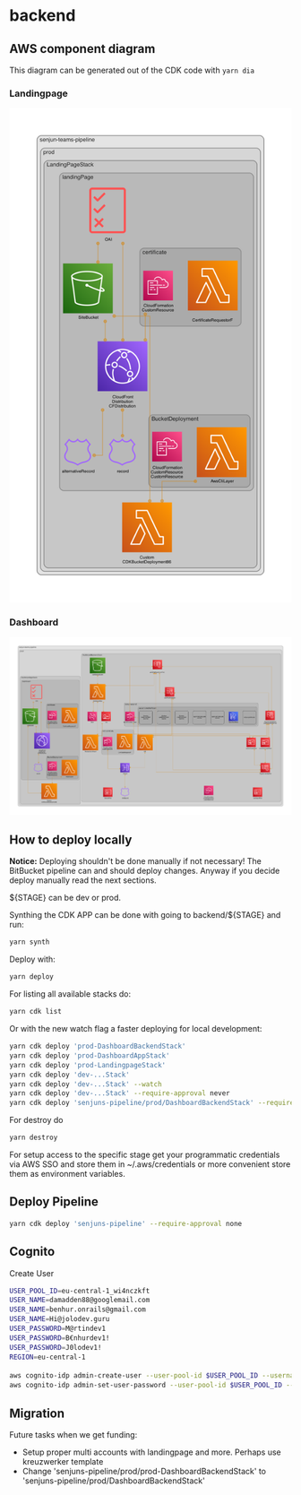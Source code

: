 # backend

## AWS component diagram

This diagram can be generated out of the CDK code with `yarn dia`

### Landingpage

![landingpage.png](diagrams/landingpage.png)

### Dashboard

![dashboard.png](diagrams/dashboard.png)

## How to deploy locally

**Notice:** Deploying shouldn't be done manually if not necessary! The BitBucket pipeline can and should deploy changes. Anyway if you decide deploy manually read the next sections.

${STAGE} can be dev or prod.

Synthing the CDK APP can be done with going to backend/${STAGE} and run:

```bash
yarn synth
```

Deploy with:

```bash
yarn deploy
```

For listing all available stacks do:

```bash
yarn cdk list
```

Or with the new watch flag a faster deploying for local development:

```bash
yarn cdk deploy 'prod-DashboardBackendStack'
yarn cdk deploy 'prod-DashboardAppStack'
yarn cdk deploy 'prod-LandingpageStack'
yarn cdk deploy 'dev-...Stack'
yarn cdk deploy 'dev-...Stack' --watch
yarn cdk deploy 'dev-...Stack' --require-approval never
yarn cdk deploy 'senjuns-pipeline/prod/DashboardBackendStack' --require-approval never
```

For destroy do

```bash
yarn destroy
```

For setup access to the specific stage get your programmatic credentials via AWS SSO and store them in ~/.aws/credentials or more convenient store them as environment variables.

## Deploy Pipeline

```bash
yarn cdk deploy 'senjuns-pipeline' --require-approval none
```

## Cognito

Create User

```bash
USER_POOL_ID=eu-central-1_wi4nczkft
USER_NAME=damadden88@googlemail.com
USER_NAME=benhur.onrails@gmail.com
USER_NAME=Hi@jolodev.guru
USER_PASSWORD=M@rtindev1
USER_PASSWORD=B€nhurdev1!
USER_PASSWORD=J0lodev1!
REGION=eu-central-1

aws cognito-idp admin-create-user --user-pool-id $USER_POOL_ID --username $USER_NAME --user-attributes Name=email,Value=$USER_NAME --region $REGION
aws cognito-idp admin-set-user-password --user-pool-id $USER_POOL_ID --username $USER_NAME --password $USER_PASSWORD  --permanent --region $REGION
```

## Migration

Future tasks when we get funding:

- Setup proper multi accounts with landingpage and more. Perhaps use kreuzwerker template
- Change 'senjuns-pipeline/prod/prod-DashboardBackendStack' to 'senjuns-pipeline/prod/DashboardBackendStack'
